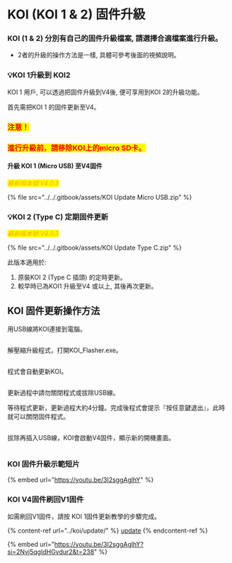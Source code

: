 # KOI (KOI 1 & 2) 固件升級

### KOI (1 & 2) 分別有自己的固件升級檔案, 請選擇合適檔案進行升級。

* 2者的升級的操作方法是一樣, 具體可參考後面的視頻說明。

###

### 💡KOI 1升級到 KOI2

KOI 1 用戶, 可以透過把固件升級到V4後, 便可享用到KOI 2的升級功能。

首先需把KOI 1 的固件更新至V4。

### <mark style="color:red;">**注意！**</mark>

### <mark style="color:red;">**進行升級前，請移除KOI上的micro SD卡。**</mark>

#### 升級 KOI 1 (Micro USB) 至V4固件

_<mark style="color:orange;">最新版本號 V4.0.3</mark>_

{% file src="../../.gitbook/assets/KOI Update Micro USB.zip" %}

### 💡KOI 2 (Type C) 定期固件更新

_<mark style="color:orange;">最新版本號 V4.0.3</mark>_

{% file src="../../.gitbook/assets/KOI Update Type C.zip" %}

此版本適用於:&#x20;

1. 原裝KOI 2 (Type C 插頭) 的定時更新。
2. 較早時已為KOI1 升級至V4 或以上, 其後再次更新。

## KOI 固件更新操作方法

用USB線將KOI連接到電腦。

<figure><img src="https://kittenbothk.readthedocs.io/en/latest/_images/usb.jpg" alt=""><figcaption></figcaption></figure>

解壓縮升級程式，打開KOI\_Flasher.exe。

<figure><img src="https://files.gitbook.com/v0/b/gitbook-x-prod.appspot.com/o/spaces%2FsN6MlwBFbL3P67FzMMyL%2Fuploads%2FBg8sqz6HHvvmFmsn2DyU%2Fimage.png?alt=media&#x26;token=326443d8-0410-4b8e-a861-060d12de8781" alt=""><figcaption></figcaption></figure>

程式會自動更新KOI。

<figure><img src="https://files.gitbook.com/v0/b/gitbook-x-prod.appspot.com/o/spaces%2FsN6MlwBFbL3P67FzMMyL%2Fuploads%2FIhvJI1VgdJoywtxEOT8l%2Fimage.png?alt=media&#x26;token=b6046ed2-fd98-4c62-9e28-3bb9366d34e1" alt=""><figcaption></figcaption></figure>

更新過程中請勿關閉程式或拔除USB線。

等待程式更新，更新過程大約4分鐘。完成後程式會提示『按任意鍵退出』，此時就可以關閉固件程式。

<figure><img src="https://files.gitbook.com/v0/b/gitbook-x-prod.appspot.com/o/spaces%2FsN6MlwBFbL3P67FzMMyL%2Fuploads%2FzM7HQB4R0soZkWZKtCmw%2Fimage.png?alt=media&#x26;token=03ced8ed-629a-4cc5-b477-e8ead71785c5" alt=""><figcaption></figcaption></figure>

拔除再插入USB線，KOI會啟動V4固件，顯示新的開機畫面。

<figure><img src="https://files.gitbook.com/v0/b/gitbook-x-prod.appspot.com/o/spaces%2FsN6MlwBFbL3P67FzMMyL%2Fuploads%2FZA4ygeOzn4ehwJZX1hQU%2Fimage.png?alt=media&#x26;token=721f8943-0d97-44b8-84c4-a9675084b194" alt=""><figcaption></figcaption></figure>

### KOI 固件升級示範短片

{% embed url="https://youtu.be/3I2sggAglhY" %}

### KOI V4固件刷回V1固件

如需刷回V1固件，請按 KOI 1固件更新教學的步驟完成。

{% content-ref url="../koi/update/" %}
[update](../koi/update/)
{% endcontent-ref %}

{% embed url="https://youtu.be/3I2sggAglhY?si=2Nvj5qgIdHGvdur2&t=238" %}
